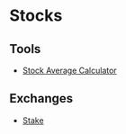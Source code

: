 # Stocks

## Tools

- [Stock Average Calculator](https://online-calculator.org/stock-average-calculator.aspx)

## Exchanges

- [Stake](https://hellostake.com/)
